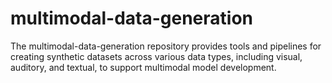 # multimodal-data-generation
The multimodal-data-generation repository provides tools and pipelines for creating synthetic datasets across various data types, including visual, auditory, and textual, to support multimodal model development.​
